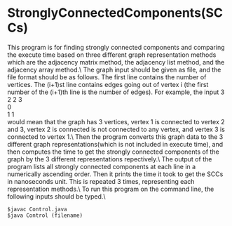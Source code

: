 # StronglyConnectedComponents(SCCs)

This program is for finding strongly connected components and comparing the execute time based on three different graph representation methods which are the adjacency matrix method, the adjacency list method, and the adjacency array method.\\
The graph input should be given as file, and the file format should be as follows. The first line contains the number of vertices. The (i+1)st line contains edges going out of vertex i (the first number of the (i+1)th line is the number of edges). For example, the input
3\
2 2 3\
0\
1 1\
would mean that the graph has 3 vertices, vertex 1 is connected to vertex 2 and 3, vertex 2 is connected is not connected to any vertex, and vertex 3 is connected to vertex 1.\\
Then the program converts this graph data to the 3 different graph representations(which is not included in execute time), and then computes the time to get the strongly connected components of the graph by the 3 different representations repectively.\\
The output of the program lists all strongly connected components at each line in a numerically ascending order. Then it prints the time it took to get the SCCs in nanoseconds unit. This is repeated 3 times, representing each representation methods.\\
To run this program on the command line, the following inputs should be typed.\
```
$javac Control.java
$java Control (filename)
```
